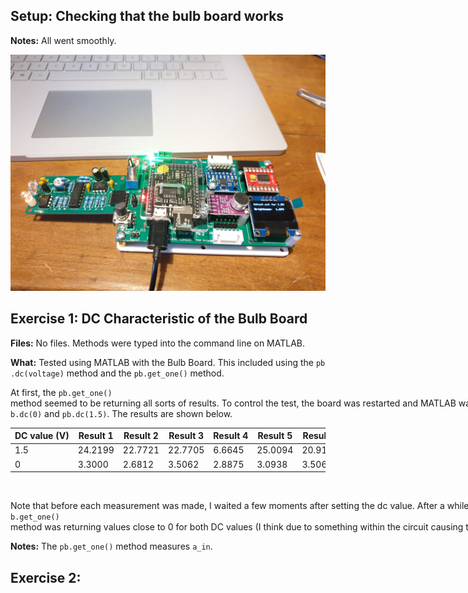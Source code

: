 ## Setup: Checking that the bulb board works

**Notes:** All went smoothly. <br />

<img src="setting-up-bulb-board.jpg" alt="Setting up the bulb board"/> <nobr>

## Exercise 1: DC Characteristic of the Bulb Board

**Files:** No files. Methods were typed into the command line on MATLAB. <br />

**What:**  Tested using MATLAB with the Bulb Board. This included using the ```pb.dc(voltage)``` method and the  ```pb.get_one()``` method. <br /> 

At first, the ```pb.get_one()``` method seemed to be returning all sorts of results. To control the test, the board was restarted and MATLAB was closed and reopened before each test of the method. This was repeated for ```pb.dc(0)``` and ```pb.dc(1.5)```. The results are shown below. <br />

| DC value (V) | Result 1 | Result 2 | Result 3 | Result 4 | Result 5 | Result 6 | Result 7 | Average |
|--------------|----------|----------|----------|----------|----------|----------|----------|---------|
| 1.5          | 24.2199  | 22.7721  | 22.7705  | 6.6645   | 25.0094  | 20.9199  | 20.5025  | 22.6990 |
| 0            | 3.3000   | 2.6812   | 3.5062   | 2.8875   | 3.0938   | 3.5062   | 3.3000   | 3.1821  |

<br /> 

 Note that before each measurement was made, I waited a few moments after setting the dc value. After a while, the ```pb.get_one()``` method was returning values close to 0 for both DC values (I think due to something within the circuit causing the photodetector to turn off). When this happened, the PyBoard and MATLAB were restarted.

**Notes:** The ```pb.get_one()``` method measures ```a_in```. <br />

## Exercise 2: